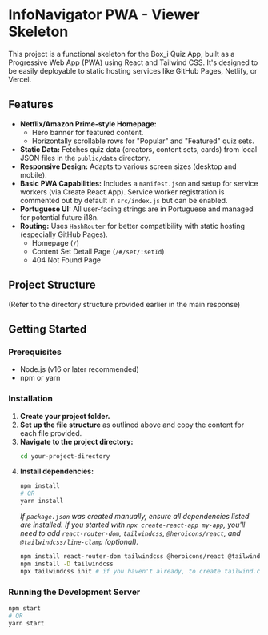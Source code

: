 # InfoNavigator PWA - Viewer Skeleton

This project is a functional skeleton for the Box_i Quiz App, built as a Progressive Web App (PWA) using React and Tailwind CSS. It's designed to be easily deployable to static hosting services like GitHub Pages, Netlify, or Vercel.

## Features

- **Netflix/Amazon Prime-style Homepage:**
    - Hero banner for featured content.
    - Horizontally scrollable rows for "Popular" and "Featured" quiz sets.
- **Static Data:** Fetches quiz data (creators, content sets, cards) from local JSON files in the `public/data` directory.
- **Responsive Design:** Adapts to various screen sizes (desktop and mobile).
- **Basic PWA Capabilities:** Includes a `manifest.json` and setup for service workers (via Create React App). Service worker registration is commented out by default in `src/index.js` but can be enabled.
- **Portuguese UI:** All user-facing strings are in Portuguese and managed for potential future i18n.
- **Routing:** Uses `HashRouter` for better compatibility with static hosting (especially GitHub Pages).
    - Homepage (`/`)
    - Content Set Detail Page (`/#/set/:setId`)
    - 404 Not Found Page

## Project Structure

(Refer to the directory structure provided earlier in the main response)

## Getting Started

### Prerequisites

- Node.js (v16 or later recommended)
- npm or yarn

### Installation

1.  **Create your project folder.**
2.  **Set up the file structure** as outlined above and copy the content for each file provided.
3.  **Navigate to the project directory:**
    ```bash
    cd your-project-directory
    ```
4.  **Install dependencies:**
    ```bash
    npm install
    # OR
    yarn install
    ```
    *If `package.json` was created manually, ensure all dependencies listed are installed. If you started with `npx create-react-app my-app`, you'll need to add `react-router-dom`, `tailwindcss`, `@heroicons/react`, and `@tailwindcss/line-clamp` (optional).*
    ```bash
    npm install react-router-dom tailwindcss @heroicons/react @tailwindcss/line-clamp
    npm install -D tailwindcss 
    npx tailwindcss init # if you haven't already, to create tailwind.config.js. Then, configure it.
    ```


### Running the Development Server

```bash
npm start
# OR
yarn start